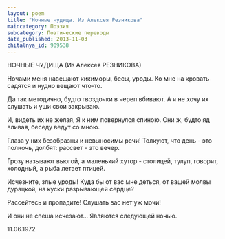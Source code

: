 ```yaml
---
layout: poem
title: "Ночные чудища. Из Алексея Резникова"
maincategory: Поэзия
subcategory: Поэтические переводы
date_published: 2013-11-03
chitalnya_id: 909538
---
```




НОЧНЫЕ ЧУДИЩА
(Из Алексея РЕЗНИКОВА)

Ночами меня навещают
кикиморы, бесы, уроды.
Ко мне на кровать садятся
и нудно вещают что-то.

Да так методично, будто
гвоздочки в череп вбивают.
А я не хочу их слушать
и уши свои закрываю.

И, видеть их не желая,
Я к ним повернулся спиною.
Они ж, будто яд вливая,
беседу ведут со мною.

Глаза у них безобразны
и невыносимы речи!
Толкуют, что день - это полночь,
долбят: рассвет - это вечер.

Грозу называют вьюгой,
а маленький хутор - столицей, 
тулуп, говорят, холодный,
а рыба летает птицей.

Исчезните, злые уроды!
Куда бы от вас мне деться,
от вашей молвы дурацкой,
на куски разрывающей сердце?

Рассейтесь и пропадите!
Слушать вас нет уж мочи!

И они не спеша исчезают...
Являются следующей ночью.

11.06.1972









